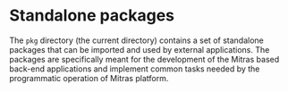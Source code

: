 # Standalone packages

The `pkg` directory (the current directory) contains a set of standalone packages that can be imported and used by external applications. The packages are specifically meant for the development of the Mitras based back-end applications and implement common tasks needed by the programmatic operation of Mitras platform.